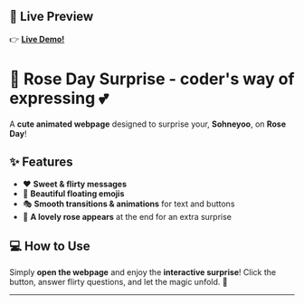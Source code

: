 
## 🚀 **Live Preview**  
👉 [**Live Demo!**](https://roseday-git-add.netlify.app/)  

# 🌹 **Rose Day Surprise - coder's way of expressing** 💕  

A **cute animated webpage** designed to surprise your, **Sohneyoo**, on **Rose Day**!

## ✨ **Features**  
- ❤️ **Sweet & flirty messages**  
- 🌸 **Beautiful floating emojis** 
- 🎭 **Smooth transitions & animations** for text and buttons  
- 🌹 **A lovely rose appears** at the end for an extra surprise

## 💻 **How to Use**  
Simply **open the webpage** and enjoy the **interactive surprise**! Click the button, answer flirty questions, and let the magic unfold. 💖  

---  
